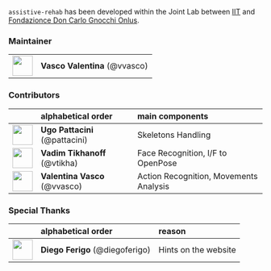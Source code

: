 `assistive-rehab` has been developed within the Joint Lab between [IIT](https://www.iit.it) and [Fondazionce Don Carlo Gnocchi Onlus](https://www.dongnocchi.it).

### Maintainer
| | |
|:---:|:---|
| [<img src="https://github.com/vvasco.png" width="40">](https://github.com/vvasco) | **Vasco Valentina** (@vvasco) |

### Contributors
| | alphabetical order | main components |
|:---:|:---|:---|
| [<img src="https://github.com/pattacini.png" width="40">](https://github.com/pattacini) | **Ugo Pattacini** (@pattacini) | Skeletons Handling |
| [<img src="https://github.com/vtikha.png" width="40">](https://github.com/vtikha) | **Vadim Tikhanoff** (@vtikha) | Face Recognition, I/F to OpenPose |
| [<img src="https://github.com/vvasco.png" width="40">](https://github.com/vvasco) | **Valentina Vasco** (@vvasco) | Action Recognition, Movements Analysis |

### Special Thanks
| | alphabetical order | reason |
|:---:|:---|:---|
| [<img src="https://github.com/diegoferigo.png" width="40">](https://github.com/diegoferigo) | **Diego Ferigo** (@diegoferigo) | Hints on the website |

